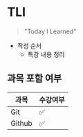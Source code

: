 # TLI

> "Today I Learned"

- 작성 순서
  - 특강 내용 정리



## 과목 포함 여부

| 과목   | 수강여부 |
| ------ | -------- |
| Git    | ✅        |
| Github | ✅        |

